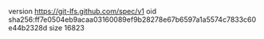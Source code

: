 version https://git-lfs.github.com/spec/v1
oid sha256:ff7e0504eb9acaa03160089ef9b28278e67b6597a1a5574c7833c60e44b2328d
size 16823
